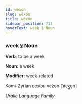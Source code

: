 ```yaml
---
id: wëxön
slug: wëxön
title: wëxön
sidebar_position: 713
hoverText: week § Noun
---
```


### week § Noun

**Verb**: to be a week

**Noun**: a week

**Modifier**: week-related

Komi-Zyrian вежон vežon [ˈʋeʒ̺o̞n]

*Uralic Language Family*